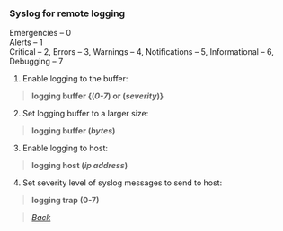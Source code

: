 ### Syslog for remote logging  
Emergencies – 0  
Alerts – 1  
Critical – 2, Errors – 3, Warnings – 4, Notifications – 5, Informational – 6, Debugging – 7
1. Enable logging to the buffer:  
> **logging buffer {(*0-7*) or (*severity*)}**  
2. Set logging buffer to a larger size:  
> **logging buffer (*bytes*)**  

3. Enable logging to host:  
> **logging host (*ip address*)**  
4. Set severity level of syslog messages to send to host:  
> **logging trap (**0-7**)**  


> *[Back](https://github.com/network-dluong/CCNP-ENCOR/tree/4.0-Network-Assurance)*  
